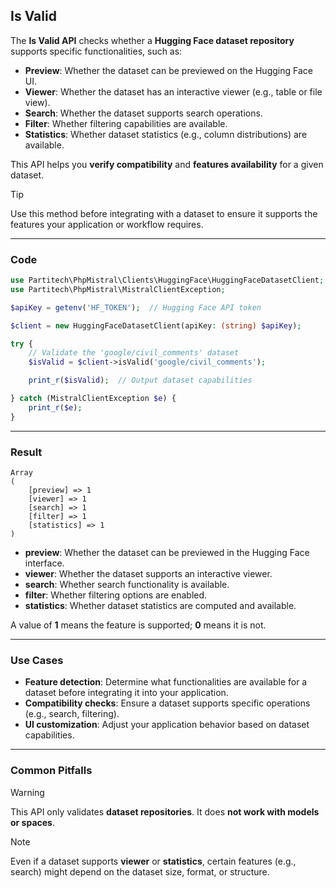 ## Is Valid

The **Is Valid API** checks whether a **Hugging Face dataset repository** supports specific functionalities, such as:

- **Preview**: Whether the dataset can be previewed on the Hugging Face UI.
- **Viewer**: Whether the dataset has an interactive viewer (e.g., table or file view).
- **Search**: Whether the dataset supports search operations.
- **Filter**: Whether filtering capabilities are available.
- **Statistics**: Whether dataset statistics (e.g., column distributions) are available.

This API helps you **verify compatibility** and **features availability** for a given dataset.

> [!TIP]
> Use this method before integrating with a dataset to ensure it supports the features your application or workflow requires.

---

### Code

```php
use Partitech\PhpMistral\Clients\HuggingFace\HuggingFaceDatasetClient;
use Partitech\PhpMistral\MistralClientException;

$apiKey = getenv('HF_TOKEN');  // Hugging Face API token

$client = new HuggingFaceDatasetClient(apiKey: (string) $apiKey);

try {
    // Validate the 'google/civil_comments' dataset
    $isValid = $client->isValid('google/civil_comments');

    print_r($isValid);  // Output dataset capabilities

} catch (MistralClientException $e) {
    print_r($e);
}
```

---

### Result

```text
Array
(
    [preview] => 1
    [viewer] => 1
    [search] => 1
    [filter] => 1
    [statistics] => 1
)
```

- **preview**: Whether the dataset can be previewed in the Hugging Face interface.
- **viewer**: Whether the dataset supports an interactive viewer.
- **search**: Whether search functionality is available.
- **filter**: Whether filtering options are enabled.
- **statistics**: Whether dataset statistics are computed and available.

A value of **1** means the feature is supported; **0** means it is not.

---

### Use Cases

- **Feature detection**: Determine what functionalities are available for a dataset before integrating it into your application.
- **Compatibility checks**: Ensure a dataset supports specific operations (e.g., search, filtering).
- **UI customization**: Adjust your application behavior based on dataset capabilities.

---

### Common Pitfalls

> [!WARNING]
> This API only validates **dataset repositories**. It does **not work with models or spaces**.

> [!NOTE]
> Even if a dataset supports **viewer** or **statistics**, certain features (e.g., search) might depend on the dataset size, format, or structure.
